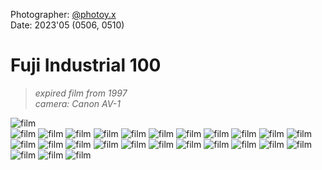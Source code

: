 Photographer: [@photoy.x](http://www.instagram.com/photoy.x>)  
Date: 2023'05 (0506, 0510)


# Fuji Industrial 100  
> _expired film from 1997_  
> _camera: Canon AV-1_


![film](fuji_industrial100_expired_1.png "fuji_industrial100_expired")  
![film](fuji_industrial100_expired_2.png "fuji_industrial100_expired")
![film](fuji_industrial100_expired_3.png "fuji_industrial100_expired")
![film](fuji_industrial100_expired_4.png "fuji_industrial100_expired")
![film](fuji_industrial100_expired_5.png "fuji_industrial100_expired")
![film](fuji_industrial100_expired_6.png "fuji_industrial100_expired")
![film](fuji_industrial100_expired_7.png "fuji_industrial100_expired")
![film](fuji_industrial100_expired_8.png "fuji_industrial100_expired")
![film](fuji_industrial100_expired_9.png "fuji_industrial100_expired")
![film](fuji_industrial100_expired_10.png "fuji_industrial100_expired")
![film](fuji_industrial100_expired_11.png "fuji_industrial100_expired")
![film](fuji_industrial100_expired_12.png "fuji_industrial100_expired")
![film](fuji_industrial100_expired_13.png "fuji_industrial100_expired")
![film](fuji_industrial100_expired_14.png "fuji_industrial100_expired")
![film](fuji_industrial100_expired_15.png "fuji_industrial100_expired")
![film](fuji_industrial100_expired_16.png "fuji_industrial100_expired")
![film](fuji_industrial100_expired_17.png "fuji_industrial100_expired")
![film](fuji_industrial100_expired_18.png "fuji_industrial100_expired")
![film](fuji_industrial100_expired_19.png "fuji_industrial100_expired")
![film](fuji_industrial100_expired_20.png "fuji_industrial100_expired")
![film](fuji_industrial100_expired_21.png "fuji_industrial100_expired")
![film](fuji_industrial100_expired_22.png "fuji_industrial100_expired")
![film](fuji_industrial100_expired_23.png "fuji_industrial100_expired")
![film](fuji_industrial100_expired_24.png "fuji_industrial100_expired")
![film](fuji_industrial100_expired_25.png "fuji_industrial100_expired")
![film](fuji_industrial100_expired_26.png "fuji_industrial100_expired")